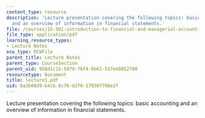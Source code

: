 ```yaml
---
content_type: resource
description: 'Lecture presentation covering the following topics: basic accounting
  and an overview of information in financial statements.'
file: /courses/15-501-introduction-to-financial-and-managerial-accounting-spring-2004/ba3b08d9b4cb8c76d3f017030f790e2f_lecture1.pdf
file_type: application/pdf
learning_resource_types:
- Lecture Notes
ocw_type: OCWFile
parent_title: Lecture Notes
parent_type: CourseSection
parent_uid: 958d1c15-5079-76f4-6b61-537e48852700
resourcetype: Document
title: lecture1.pdf
uid: ba3b08d9-b4cb-8c76-d3f0-17030f790e2f
---
```

Lecture presentation covering the following topics: basic accounting and an overview of information in financial statements.